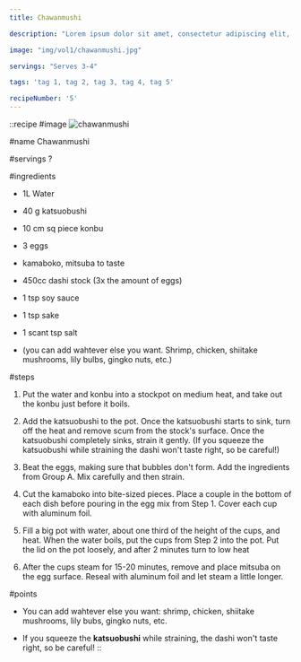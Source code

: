 ```yaml
---
title: Chawanmushi

description: "Lorem ipsum dolor sit amet, consectetur adipiscing elit, sed do eiusmod tempor incididunt ut labore et dolore magna aliqua. Tincidunt eget nullam non nisi est sit amet facilisis."

image: "img/vol1/chawanmushi.jpg"

servings: "Serves 3-4"

tags: 'tag 1, tag 2, tag 3, tag 4, tag 5'

recipeNumber: '5'
---
```


::recipe
#image
![chawanmushi](/img/vol1/chawanmushi.jpg)

#name
Chawanmushi

#servings
?

#ingredients
- 1L Water
- 40 g katsuobushi
- 10 cm sq piece konbu

- 3 eggs
- kamaboko, mitsuba to taste

- 450cc dashi stock (3x the amount of eggs)
- 1 tsp soy sauce
- 1 tsp sake
- 1 scant tsp salt
- (you can add wahtever else you want. Shrimp, chicken, shiitake mushrooms, lily bulbs, gingko nuts, etc.)


#steps
1. Put the water and konbu into a stockpot on medium heat, and take out the konbu just before it boils.

2. Add the katsuobushi to the pot. Once the katsuobushi starts to sink, turn off the heat and remove scum from the stock's surface. Once the katsuobushi completely sinks, strain it gently. (If you squeeze the katsuobushi while straining the dashi won't taste right, so be careful!)

3. Beat the eggs, making sure that bubbles don't form. Add the ingredients from Group A. Mix carefully and then strain.

4. Cut the kamaboko into bite-sized pieces. Place a couple in the bottom of each dish before pouring in the egg mix from Step 1. Cover each cup with aluminum foil.

5. Fill a big pot with water, about one third of the height of the cups, and heat. When the water boils, put the cups from Step 2 into the pot. Put the lid on the pot loosely, and after 2 minutes turn to low heat

6. After the cups steam for 15-20 minutes, remove and place mitsuba on the egg surface. Reseal with aluminum foil and let steam a little longer.

#points
- You can add wahtever else you want: shrimp, chicken, shiitake mushrooms, lily bubs, gingko nuts, etc.

- If you squeeze the **katsuobushi** while straining, the dashi won't taste right, so be careful!
::